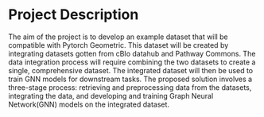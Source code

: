 # Project Description
The aim of the project is to develop an example dataset that will be compatible with Pytorch Geometric. This dataset will be created by integrating datasets gotten from cBIo datahub and Pathway Commons. The data integration process will require combining the two datasets to create a single, comprehensive dataset. The integrated dataset will then be used to train GNN models for downstream tasks.
The proposed solution involves a three-stage process: retrieving and preprocessing data from the datasets, integrating the data, and developing and training Graph Neural Network(GNN) models on the integrated dataset.

